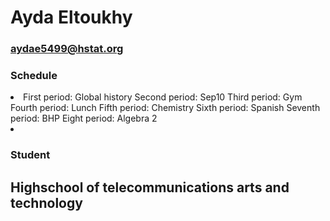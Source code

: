 # Ayda Eltoukhy
### aydae5499@hstat.org
### Schedule

<li>First period: Global history
Second period: Sep10
Third period: Gym
Fourth period: Lunch
Fifth period: Chemistry
Sixth period: Spanish
Seventh period: BHP
Eight period: Algebra 2<li>

### Student
## Highschool of telecommunications arts and technology